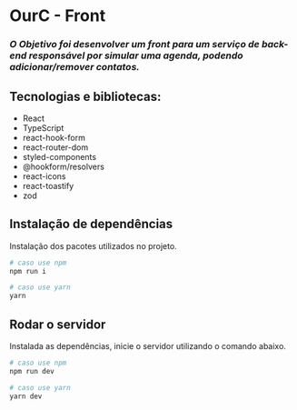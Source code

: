 # OurC - Front
### *O Objetivo foi desenvolver um front para um serviço de back-end responsável por simular uma agenda, podendo adicionar/remover contatos.*

## **Tecnologias e bibliotecas**:
* React
* TypeScript
* react-hook-form
* react-router-dom
* styled-components
* @hookform/resolvers
* react-icons
* react-toastify
* zod

###

## Instalação de dependências

Instalação dos pacotes utilizados no projeto.

```bash
# caso use npm
npm run i

# caso use yarn
yarn
```

## Rodar o servidor

Instalada as dependências, inicie o servidor utilizando o comando abaixo.

```bash
# caso use npm
npm run dev

# caso use yarn
yarn dev
```
